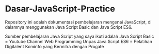 # Dasar-JavaScript-Practice
Repository ini adalah dokumentasi pembelajaran mengenai JavaScript, di dalamnya menggunakan Java Script Basic dan Java Script ES6. 

Sumber pembelajaran Java Script yang saya ikuti adalah 
Java Script Basic = Youtube Channel Web Programming Unpas 
Java Script ES6 = Pelatihan Digitalent Kominfo yang Bermitra dengan Progate 
